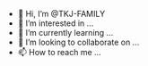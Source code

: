 - 👋 Hi, I’m @TKJ-FAMILY
- 👀 I’m interested in ...
- 🌱 I’m currently learning ...
- 💞️ I’m looking to collaborate on ...
- 📫 How to reach me ...

<!---
TKJ-FAMILY/TKJ-FAMILY is a ✨ special ✨ repository because its `README.md` (this file) appears on your GitHub profile.
You can click the Preview link to take a look at your changes.
--->
